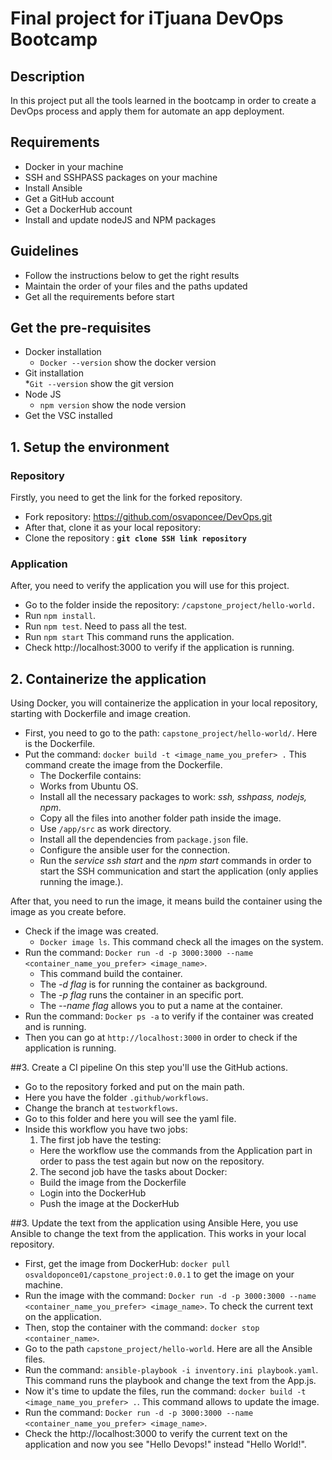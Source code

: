 # Final project for iTjuana DevOps Bootcamp

## Description
In this project put all the tools learned in the bootcamp in order to create a DevOps process and apply them for automate an app deployment.

## Requirements
* Docker in your machine
* SSH and SSHPASS packages on your machine
* Install Ansible
* Get a GitHub account
* Get a DockerHub account
* Install and update nodeJS and NPM packages

## Guidelines
* Follow the instructions below to get the right results
* Maintain the order of your files and the paths updated
* Get all the requirements before start

## Get the pre-requisites
* Docker installation
  * `Docker --version` show the docker version
* Git installation  
  *`Git --version` show the git version
* Node JS 
  * `npm version` show the node version
* Get the VSC installed

## 1. Setup the environment

### Repository
Firstly, you need to get the link for the forked repository.
* Fork repository: https://github.com/osvaponcee/DevOps.git
* After that, clone it as your local repository:
* Clone the repository : **`git clone SSH link repository`**

### Application
After, you need to verify the application you will use for this project.
* Go to the folder inside the repository: `/capstone_project/hello-world.`
* Run `npm install`.
* Run `npm test`. Need to pass all the test.
* Run `npm start` This command runs the application.
* Check http://localhost:3000 to verify if the application is running.

## 2. Containerize the application
Using Docker, you will containerize the application in your local repository, starting with Dockerfile and image creation.
* First, you need to go to the path: `capstone_project/hello-world/`. Here is the Dockerfile.
* Put the command: `docker build -t <image_name_you_prefer> .` This command create the image from the Dockerfile.
  * The Dockerfile contains:
  * Works from Ubuntu OS.
  * Install all the necessary packages to work: *ssh, sshpass, nodejs, npm*.
  * Copy all the files into another folder path inside the image.
  * Use `/app/src` as work directory.
  * Install all the dependencies from `package.json` file.
  * Configure the ansible user for the connection.
  * Run the *service ssh start* and the *npm start* commands in order to start the SSH communication and start the application (only applies running the      image.).

After that, you need to run the image, it means build the container using the image as you create before.
* Check if the image was created.
  * `Docker image ls`. This command check all the images on the system.
* Run the command: `Docker run -d -p 3000:3000 --name <container_name_you_prefer> <image_name>`. 
  * This command build the container.
  * The *-d flag* is for running the container as background.
  * The *-p flag* runs the container in an specific port.
  * The *--name flag* allows you to put a name at the container.
* Run the command: `Docker ps -a` to verify if the container was created and is running.
* Then you can go at `http://localhost:3000` in order to check if the application is running.

##3. Create a CI pipeline 
On this step you'll use the GitHub actions.
* Go to the repository forked and put on the main path.
* Here you have the folder `.github/workflows`. 
* Change the branch at `testworkflows`.
* Go to this folder and here you will see the yaml file.
* Inside this workflow you have two jobs:
  1. The first job have the testing:
    * Here the workflow use the commands from the Application part in order to pass the test again but now on the repository.
  2. The second job have the tasks about Docker:
    * Build the image from the Dockerfile
    * Login into the DockerHub
    * Push the image at the DockerHub

##3. Update the text from the application using Ansible
Here, you use Ansible to change the text from the application. This works in your local repository.
* First, get the image from DockerHub: `docker pull osvaldoponce01/capstone_project:0.0.1` to get the image on your machine.
* Run the image with the command: `Docker run -d -p 3000:3000 --name <container_name_you_prefer> <image_name>`. To check the current text on the application.
* Then, stop the container with the command: `docker stop <container_name>`.
* Go to the path `capstone_project/hello-world`. Here are all the Ansible files.
* Run the command: `ansible-playbook -i inventory.ini playbook.yaml`. This command runs the playbook and change the text from the App.js.
* Now it's time to update the files, run the command: `docker build -t <image_name_you_prefer> .`. This command allows to update the image.
* Run the command: `Docker run -d -p 3000:3000 --name <container_name_you_prefer> <image_name>`.
* Check the http://localhost:3000 to verify the current text on the application and now you see "Hello Devops!" instead "Hello World!".  








